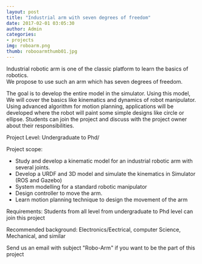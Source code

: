 ```yaml
---
layout: post
title: "Industrial arm with seven degrees of freedom"
date: 2017-02-01 03:05:30
author: Admin
categories:
- projects
img: roboarm.png
thumb: robooarmthumb01.jpg
---
```


Industrial robotic arm is one of the classic platform to learn the basics of robotics.  
We propose to use such an arm which has seven degrees of freedom.
 <!--more-->
The goal is to develop the entire model in the simulator. Using this model, We will cover the basics 
like kinematics and dynamics of robot manipulator. Using advanced algorithm for motion planning, 
applications will be developed where the robot will paint some simple designs like circle or ellipse. 
Students can join the project and discuss with the project owner about their responsibilities.



Project Level: Undergraduate to Phd/

Project scope:

* Study and develop a kinematic model for an industrial robotic  arm with several joints.
* Develop a URDF and 3D model and simulate the kinematics in Simulator (ROS and Gazebo)
* System modelling  for a standard robotic manipulator
* Design controller to move the arm.
* Learn motion planning technique to design the movement of the arm


Requirements:
Students from all level from undergraduate to Phd level can join this project

Recommended background: Electronics/Eectrical, computer Science, Mechanical, and similar

Send us an email with subject "Robo-Arm" if you want to be the part of this project


[hampden]: https://github.com/
